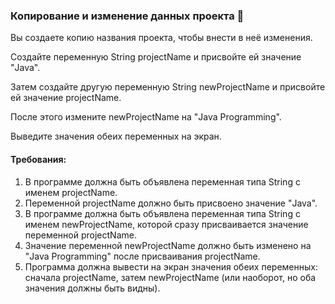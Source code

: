 
### Копирование и изменение данных проекта 📝

Вы создаете копию названия проекта, чтобы внести в неё изменения.

Создайте переменную String projectName и присвойте ей значение "Java".

Затем создайте другую переменную String newProjectName и присвойте ей значение projectName.

После этого измените newProjectName на "Java Programming".

Выведите значения обеих переменных на экран.

#### Требования:
1. В программе должна быть объявлена переменная типа String с именем projectName. 
2. Переменной projectName должно быть присвоено значение "Java". 
3. В программе должна быть объявлена переменная типа String с именем newProjectName, которой сразу присваивается значение переменной projectName. 
4. Значение переменной newProjectName должно быть изменено на "Java Programming" после присваивания projectName. 
5. Программа должна вывести на экран значения обеих переменных: сначала projectName, затем newProjectName (или наоборот, но оба значения должны быть видны).